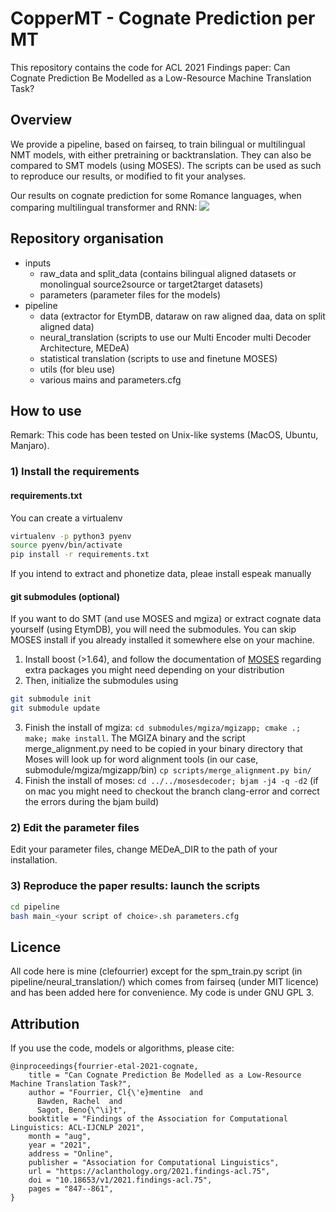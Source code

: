 # CopperMT - Cognate Prediction per MT
This repository contains the code for ACL 2021 Findings paper: Can Cognate Prediction Be Modelled as a Low-Resource Machine Translation Task?

## Overview
We provide a pipeline, based on fairseq, to train bilingual or multilingual NMT models, with either pretraining or backtranslation. They can also be compared to SMT models (using MOSES). The scripts can be used as such to reproduce our results, or modified to fit your analyses.

Our results on cognate prediction for some Romance languages, when comparing multilingual transformer and RNN:
![](https://clefourrier.github.io/img/papers/ACL2021.png)

## Repository organisation
- inputs
   - raw_data and split_data (contains bilingual aligned datasets or monolingual source2source or target2target datasets)
   - parameters (parameter files for the models)
- pipeline
   - data (extractor for EtymDB, dataraw on raw aligned daa, data on split aligned data)
   - neural_translation (scripts to use our Multi Encoder multi Decoder Architecture, MEDeA) 
   - statistical translation (scripts to use and finetune MOSES)
   - utils (for bleu use)
   - various mains and parameters.cfg

## How to use
Remark: This code has been tested on Unix-like systems (MacOS, Ubuntu, Manjaro).

### 1) Install the requirements
#### requirements.txt
You can create a virtualenv
```bash 
virtualenv -p python3 pyenv
source pyenv/bin/activate
pip install -r requirements.txt
```
If you intend to extract and phonetize data, pleae install espeak manually

#### git submodules (optional)
If you want to do SMT (and use MOSES and mgiza) or extract cognate data yourself (using EtymDB), you will need the submodules. You can skip MOSES install if you already installed it somewhere else on your machine.

1) Install boost (>1.64), and follow the documentation of [MOSES](https://www.statmt.org/moses/?n=Development.GetStarted) regarding extra packages you might need depending on your distribution
2) Then, initialize the submodules using
```bash
git submodule init
git submodule update
```
3) Finish the install of mgiza: `cd submodules/mgiza/mgizapp; cmake .; make; make install`. The MGIZA binary and the script merge_alignment.py need to be copied in your binary directory that Moses will look up for word alignment tools (in our case, submodule/mgiza/mgizapp/bin) `cp scripts/merge_alignment.py bin/`
4) Finish the install of moses: `cd ../../mosesdecoder; bjam -j4 -q -d2` (if on mac you might need to checkout the branch clang-error and correct the errors during the bjam build)

### 2) Edit the parameter files
Edit your parameter files, change MEDeA_DIR to the path of your installation.

### 3) Reproduce the paper results: launch the scripts
```bash
cd pipeline
bash main_<your script of choice>.sh parameters.cfg
```

## Licence
All code here is mine (clefourrier) except for the spm_train.py script
(in pipeline/neural_translation/) which comes from fairseq (under
MIT licence) and has been added here for convenience. My code is under GNU GPL 3.

## Attribution
If you use the code, models or algorithms, please cite:
```
@inproceedings{fourrier-etal-2021-cognate,
    title = "Can Cognate Prediction Be Modelled as a Low-Resource Machine Translation Task?",
    author = "Fourrier, Cl{\'e}mentine  and
      Bawden, Rachel  and
      Sagot, Beno{\^\i}t",
    booktitle = "Findings of the Association for Computational Linguistics: ACL-IJCNLP 2021",
    month = "aug",
    year = "2021",
    address = "Online",
    publisher = "Association for Computational Linguistics",
    url = "https://aclanthology.org/2021.findings-acl.75",
    doi = "10.18653/v1/2021.findings-acl.75",
    pages = "847--861",
}

```
